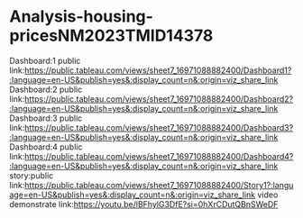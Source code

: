 # Analysis-housing-pricesNM2023TMID14378
Dashboard:1 public link:https://public.tableau.com/views/sheet7_16971088882400/Dashboard1?:language=en-US&publish=yes&:display_count=n&:origin=viz_share_link
Dashboard:2 public link:https://public.tableau.com/views/sheet7_16971088882400/Dashboard2?:language=en-US&publish=yes&:display_count=n&:origin=viz_share_link
Dashboard:3 public link:https://public.tableau.com/views/sheet7_16971088882400/Dashboard3?:language=en-US&publish=yes&:display_count=n&:origin=viz_share_link
Dashboard:4 public link:https://public.tableau.com/views/sheet7_16971088882400/Dashboard4?:language=en-US&publish=yes&:display_count=n&:origin=viz_share_link
story:public link:https://public.tableau.com/views/sheet7_16971088882400/Story1?:language=en-US&publish=yes&:display_count=n&:origin=viz_share_link
video demonstrate link:https://youtu.be/lBFhylG3DfE?si=0hXrCDutQBnSWeDF

